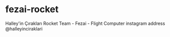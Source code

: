 # fezai-rocket
Halley'in Çırakları Rocket Team - Fezai - Flight Computer
instagram address @halleyinciraklari
